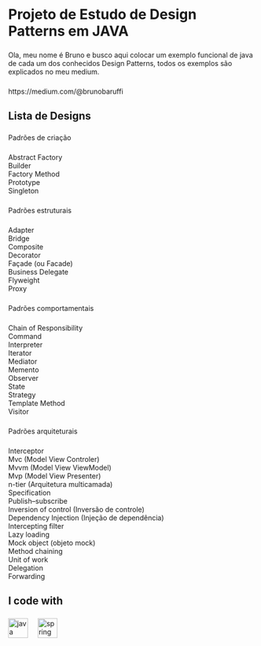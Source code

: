 <h1 align="left">Projeto de Estudo de Design Patterns em JAVA</h1>

###

<p align="left">Ola, meu nome é Bruno e busco aqui colocar um exemplo funcional de java de cada um dos conhecidos Design Patterns, todos os exemplos são explicados no meu medium.</p>

###

<p align="left">https://medium.com/@brunobaruffi</p>

###

<h2 align="left">Lista de Designs</h2>

###

<p align="left">Padrões de criação</p>

###

<p align="left">Abstract Factory<br>Builder<br>Factory Method<br>Prototype<br>Singleton</p>

###

<p align="left">Padrões estruturais</p>

###

<p align="left">Adapter<br>Bridge<br>Composite<br>Decorator<br>Façade (ou Facade)<br>Business Delegate<br>Flyweight<br>Proxy</p>

###

<p align="left">Padrões comportamentais</p>

###

<p align="left">Chain of Responsibility<br>Command<br>Interpreter<br>Iterator<br>Mediator<br>Memento<br>Observer<br>State<br>Strategy<br>Template Method<br>Visitor</p>

###

<p align="left">Padrões arquiteturais</p>

###

<p align="left">Interceptor<br>Mvc (Model View Controler)<br>Mvvm (Model View ViewModel)<br>Mvp (Model View Presenter)<br>n-tier (Arquitetura multicamada)<br>Specification<br>Publish–subscribe<br>Inversion of control (Inversão de controle)<br>Dependency Injection (Injeção de dependência)<br>Intercepting filter<br>Lazy loading<br>Mock object (objeto mock)<br>Method chaining<br>Unit of work<br>Delegation<br>Forwarding</p>

###

<h2 align="left">I code with</h2>

###

<div align="left">
  <img src="https://cdn.jsdelivr.net/gh/devicons/devicon/icons/java/java-original.svg" height="40" alt="java logo"  />
  <img width="12" />
  <img src="https://cdn.jsdelivr.net/gh/devicons/devicon/icons/spring/spring-original.svg" height="40" alt="spring logo"  />
</div>

###

